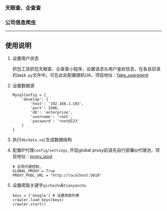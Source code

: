 ### 天眼查、企查查 
### 公司信息爬虫


------

## 使用说明

1. 设置用户状态
   
   抓包工具抓包天眼查、企查查小程序，设置请求头用户鉴权信息，在各自目录的<code>__init__.py</code>文件中。可在此处配置随机UA，项目地址：[fake_useragent](https://github.com/hellysmile/fake-useragent)
   
2. 设置数据源
    ```pydocstring
    MysqlConfig = {
        'develop': {
            'host': '192.168.1.103',
            'port': 3306,
            'db': 'enterprise',
            'username': 'root',
            'password': 'root@123'
        }
    }
    ```
3. 执行```db/data.sql```生成数据结构
4. 配置IP代理```config/settings```, 开启global proxy前请先自行部署ip代理池，项目地址：[proxy_pool](https://github.com/jhao104/proxy_pool.git)
    ```pydocstring
    # 全局代理控制, 
    GLOBAL_PROXY = True
    PROXY_POOL_URL = "http://localhost:5010"
    ```
5. 设置爬取关键字```qichacha```&```tianyancha```
    ```pydocstring
    keys = ['Google'] # 设置爬取列表
    crawler.load_keys(keys)
    crawler.start()
    ```



